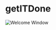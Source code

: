 # getITDone
![Welcome Window](https://user-images.githubusercontent.com/1296939/41678406-a1152814-7490-11e8-8597-095e61cd7bdb.png&s=200)
